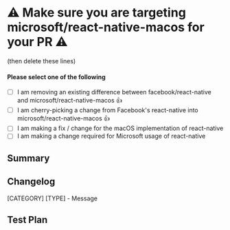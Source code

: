 # :warning: Make sure you are targeting microsoft/react-native-macos for your PR :warning:
(then delete these lines)

<!-- Thanks for submitting a pull request! We appreciate you spending the time to work on these changes. Please provide enough information so that others can review your pull request. The four fields below are mandatory. -->

<!-- This fork of react-native provides React Native for macOS for the community.  It also contains some changes that are required for usage internal to Microsoft.  We are working on reducing the diff between Facebook's public version of react-native and our microsoft/react-native-macos fork.  Long term, we want this fork to only contain macOS concerns and have the other iOS and Android concerns contributed upstream.

If you are making a new change then one of the following should be done:
- Consider if it is possible to achieve the desired behavior without making a change to microsoft/react-native-macos.  Often a change can be made in a layer above in facebook/react-native instead.
- Create a corresponding PR against [facebook/react-native](https://github.com/facebook/react-native)
**Note:** Ideally you would wait for Facebook feedback before submitting to Microsoft, since we want to ensure that this fork doesn't deviate from upstream.
-->

#### Please select one of the following
- [ ] I am removing an existing difference between facebook/react-native and microsoft/react-native-macos :thumbsup:
- [ ] I am cherry-picking a change from Facebook's react-native into microsoft/react-native-macos :thumbsup:
- [ ] I am making a fix / change for the macOS implementation of react-native
- [ ] I am making a change required for Microsoft usage of react-native

## Summary

<!-- Explain the **motivation** for making this change. What existing problem does the pull request solve? -->

## Changelog

<!-- Help reviewers and the release process by writing your own changelog entry. For an example, see:
https://github.com/facebook/react-native/wiki/Changelog
-->

[CATEGORY] [TYPE] - Message

## Test Plan

<!-- Demonstrate the code is solid. Example: The exact commands you ran and their output, screenshots / videos if the pull request changes the user interface. -->
